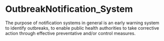 # OutbreakNotification_System
The purpose of notification systems in general is an early warning system to identify outbreaks, to enable public health authorities to take corrective action through effective preventative and/or control measures.
